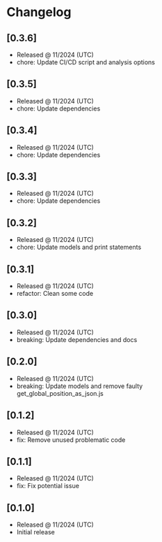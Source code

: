 # Changelog

## [0.3.6]

- Released @ 11/2024 (UTC)
- chore: Update CI/CD script and analysis options

## [0.3.5]

- Released @ 11/2024 (UTC)
- chore: Update dependencies

## [0.3.4]

- Released @ 11/2024 (UTC)
- chore: Update dependencies

## [0.3.3]

- Released @ 11/2024 (UTC)
- chore: Update dependencies

## [0.3.2]

- Released @ 11/2024 (UTC)
- chore: Update models and print statements

## [0.3.1]

- Released @ 11/2024 (UTC)
- refactor: Clean some code

## [0.3.0]

- Released @ 11/2024 (UTC)
- breaking: Update dependencies and docs

## [0.2.0]

- Released @ 11/2024 (UTC)
- breaking: Update models and remove faulty get_global_position_as_json.js

## [0.1.2]

- Released @ 11/2024 (UTC)
- fix: Remove unused problematic code

## [0.1.1]

- Released @ 11/2024 (UTC)
- fix: Fix potential issue

## [0.1.0]

- Released @ 11/2024 (UTC)
- Initial release
